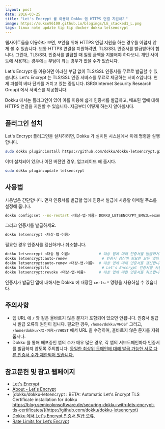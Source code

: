 ```yaml
---
layout: post
date: 2016-03-25
title: "Let's Encrypt 를 이용해 Dokku 앱 HTTPS 연결 지원하기"
image: https://sukso96100.github.io/blogimgs/LE_stacked1_L.png
tags: linux note update tip tip docker dokku letsencrypt
---
```


웹사이트들을 이용하다 보면, 보안을 위해 HTTPS 연결 지원을 하는 경우를 어렵지 않게 볼 수 있습니다.
보통 HTTPS 연결을 지원하려면, TLS/SSL 인증서를 발급받아야 합니다.
그런대, TLS/SSL 인증서를 발급할 때 일정 금액을 지불해야 하다보니.
개인 사이트에 사용하는 경우에는 부담이 되는 경우가 있을 수가 있습니다.

Let's Encrypt 를 이용하면 이러한 부담 없이 TLS/SSL 인증서를 무료로 발급할 수 있습니다.
Let's Encrypt 는 TLS/SSL 인증 서비스를 무료로 제공하는 서비스입니다.
현제 퍼블릭 베타 단계를 거치고 있는 중입니다.
ISRG(Internet Security Research Group) 에서 서비스를 제공합니다.

Dokku 에서는 플러그인이 있어 이를 이용해 쉽게 인증서를 발급하고, 배포된 앱에 대해 HTTPS 연결을 지원할 수 있습니다.
지금부터 어떻게 하는지 알아봅시다.

## 플러그인 설치
Let's Encrypt 플러그인을 설치하려면, Dokku 가 설치된 시스템에서 아래 명령을 실행합니다.

```bash
sudo dokku plugin:install https://github.com/dokku/dokku-letsencrypt.git
```

이미 설치되어 있으나 이전 버전인 경우, 업그레이드 해 줍시다.

```bash
sudo dokku plugin:update letsencrypt
```

## 사용법
사용법은 간단합니다. 먼저 인증서를 발급할 앱에 인증서 발급에 사용할 이메일 주소를 설정해 줍니다.

```bash
dokku config:set --no-restart <대상-앱-이름> DOKKU_LETSENCRYPT_EMAIL=example@example.com
```

그리고 인증서를 발급하세요.

```bash
dokku letsencrypt <대상-앱-이름>
```

필요한 경우 인증서를 갱신하거나 취소합니다.

```bash
dokku letsencrypt <대상-앱-이름>             # 대상 앱에 대해 인증서를 발급하거나 갱신합니다.
dokku letsencrypt:auto-renew                # 인증서 갱신이 필요한 모든 앱의 인증서를 갱신합니다.
dokku letsencrypt:auto-renew <대상-앱-이름>  # 대상 앱에 대해 인증서를 갱신합니다.
dokku letsencrypt:ls                        # Let's Enccrypt 인증서를 사용중인 앱의 목록을 봅니다.
dokku letsencrypt:revoke <대상-앱-이름>      # 대상 앱에 대한 인증서를 취소합니다.
```

인증서가 발급된 앱에 대해서는 Dokku 에 내장된 `certs:*` 명령을 사용하실 수 있습니다.

## 주의사항
- 앱 URL 에 `/` 와 같은 올바르지 않은 문자가 포함되어 있으면 안됩니다. 인증서 발급 시 발급 오류의 원인이 됩니다.
필요한 경우, `/home/dokku/VHOST` 그리고, `/home/dokku/<앱-이름>/VHOST` 에서 URL 을 수정하여, 올바르지 않은 문자를 지워 줍시다.
- Dokku 를 통해 배포중인 앱의 수가 매우 많은 경우, 각 앱의 서브도메인마다 인증서를 발급하지 않도록 주의합니다.
[동일한 최상위 도메인에 대해 발급 가능한 서로 다른 인증서 수가 제한되어 있습니다.](https://community.letsencrypt.org/t/rate-limits-for-lets-encrypt/6769)

## 참고문헌 및 참고 웹페이지
- [Let's Encrypt](https://letsencrypt.org/)
- [About - Let's Encrypt](https://letsencrypt.org/about)
- [dokku/dokku-letsencrypt : BETA: Automatic Let's Encrypt TLS Certificate installation for dokku https://blog.semicolonsoftware.de/securing-dokku-with-lets-encrypt-tls-certificates/](https://github.com/dokku/dokku-letsencrypt)
- [Dokku 에서 Let's Encrypt 인증서 발급 오류.](https://hashcode.co.kr/questions/1542/dokku-%EC%97%90%EC%84%9C-lets-encrypt-%EC%9D%B8%EC%A6%9D%EC%84%9C-%EB%B0%9C%EA%B8%89-%EC%98%A4%EB%A5%98)
- [Rate Limits for Let’s Encrypt](https://community.letsencrypt.org/t/rate-limits-for-lets-encrypt/6769)
